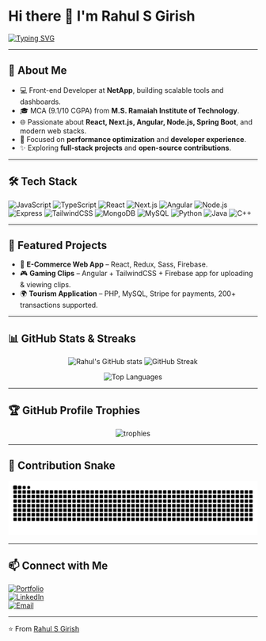 # Hi there 👋 I'm Rahul S Girish  

[![Typing SVG](https://readme-typing-svg.herokuapp.com?font=Fira+Code&size=24&pause=1000&color=36BCF7&width=600&lines=Front-End+Developer;Full-Stack+Enthusiast;Open+Source+Contributor;Lifelong+Learner)](https://git.io/typing-svg)

---

## 🚀 About Me  
- 💻 Front-end Developer at **NetApp**, building scalable tools and dashboards.  
- 🎓 MCA (9.1/10 CGPA) from **M.S. Ramaiah Institute of Technology**.  
- 🌐 Passionate about **React, Next.js, Angular, Node.js, Spring Boot**, and modern web stacks.  
- 🎯 Focused on **performance optimization** and **developer experience**.  
- ✨ Exploring **full-stack projects** and **open-source contributions**.  

---

## 🛠️ Tech Stack  
![JavaScript](https://img.shields.io/badge/-JavaScript-F7DF1E?logo=javascript&logoColor=000)
![TypeScript](https://img.shields.io/badge/-TypeScript-3178C6?logo=typescript&logoColor=fff)
![React](https://img.shields.io/badge/-React-61DAFB?logo=react&logoColor=000)
![Next.js](https://img.shields.io/badge/-Next.js-000000?logo=nextdotjs&logoColor=fff)
![Angular](https://img.shields.io/badge/-Angular-DD0031?logo=angular&logoColor=fff)
![Node.js](https://img.shields.io/badge/-Node.js-339933?logo=node.js&logoColor=fff)
![Express](https://img.shields.io/badge/-Express-000000?logo=express&logoColor=fff)
![TailwindCSS](https://img.shields.io/badge/-TailwindCSS-06B6D4?logo=tailwindcss&logoColor=fff)
![MongoDB](https://img.shields.io/badge/-MongoDB-47A248?logo=mongodb&logoColor=fff)
![MySQL](https://img.shields.io/badge/-MySQL-4479A1?logo=mysql&logoColor=fff)
![Python](https://img.shields.io/badge/-Python-3776AB?logo=python&logoColor=fff)
![Java](https://img.shields.io/badge/-Java-007396?logo=java&logoColor=fff)
![C++](https://img.shields.io/badge/-C++-00599C?logo=cplusplus&logoColor=fff)

---

## 📂 Featured Projects  
- 🛒 **E-Commerce Web App** – React, Redux, Sass, Firebase.  
- 🎮 **Gaming Clips** – Angular + TailwindCSS + Firebase app for uploading & viewing clips.  
- 🌍 **Tourism Application** – PHP, MySQL, Stripe for payments, 200+ transactions supported.  

---

## 📊 GitHub Stats & Streaks  
<p align="center">
  <img src="https://github-readme-stats.vercel.app/api?username=RahulSGirish&show_icons=true&theme=radical" alt="Rahul's GitHub stats" height="170"/>
  <img src="https://github-readme-streak-stats.herokuapp.com/?user=RahulSGirish&theme=radical" alt="GitHub Streak" height="170"/>
</p>

<p align="center">
  <img src="https://github-readme-stats.vercel.app/api/top-langs/?username=RahulSGirish&layout=compact&theme=radical" alt="Top Languages" height="150"/>
</p>

---

## 🏆 GitHub Profile Trophies  
<p align="center">
  <img src="https://github-profile-trophy.vercel.app/?username=RahulSGirish&theme=radical&margin-w=10&margin-h=10&column=6" alt="trophies"/>
</p>

---

## 🐍 Contribution Snake  
<p align="center">
  <img src="https://github.com/RahulSGirish/RahulSGirish/blob/output/github-contribution-grid-snake.svg" alt="snake animation"/>
</p>

---

## 📫 Connect with Me  
[![Portfolio](https://img.shields.io/badge/Portfolio-%23000000.svg?&style=for-the-badge&logo=firefox&logoColor=white)](https://rahulsgirish.netlify.app/)  
[![LinkedIn](https://img.shields.io/badge/LinkedIn-%230077B5.svg?&style=for-the-badge&logo=linkedin&logoColor=white)](https://www.linkedin.com/in/rahul-s-girish/)  
[![Email](https://img.shields.io/badge/Email-%23D14836.svg?&style=for-the-badge&logo=gmail&logoColor=white)](mailto:rahulgirish39@gmail.com)  

---

⭐️ From [Rahul S Girish](https://github.com/RahulSGirish)  
